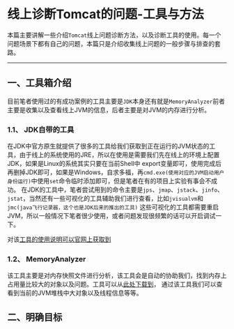 # 线上诊断Tomcat的问题-工具与方法

本篇主要讲解一些介绍`Tomcat`线上问题诊断方法，以及诊断工具的使用。每一个问题场景下都有自己的问题，本篇只是介绍收集线上问题的一般步骤与排查的套路。

-----------


## 一、工具箱介绍

目前笔者使用过的有成功案例的工具主要是`JDK`本身还有就是`MemoryAnalyzer`前者主要是收集以及查看线上JVM的信息，后者主要是对JVM的内存进行分析。

### 1.1、 JDK自带的工具 

在JDK中官方原生就提供了很多的工具给我们获取到正在运行的JVM状态的工具，由于线上的系统使用的JRE，所以在使用是需要我们先在线上的环境上配置JDK，如果是Linux的系统其实只要在当前Shell中
export变量即可，使用完成后再删掉JDK即可，如果是Windows，自求多福，再`cmd.exe(使用对应的JVM启动用户身份运行)`中使用`set`命令临时添加即可，但是笔者在有的项目上实验有事会不成功。
在JDK的工具中，笔者尝试用到的命令主要是`jps`、`jmap`、`jstack`、`jinfo`、`jstat`，当然还有一些可视化的工具辅助我们进行查看，比如`jvisualvm`和`jmc(java飞行记录器，这个也是JDK后来的推出的工具)`
这些可视化的工具都需要重启JVM，所以一般情况下笔者很少使用，或者问题发现很频繁的话可以开启调试一下。


对该[工具的使用说明可以官网上获取到](https://docs.oracle.com/javase/7/docs/technotes/tools/)




### 1.2、 MemoryAnalyzer

该工具主要是对内存快照文件进行分析，该工具会是自动的协助我们，找到内存上占用量比较大的对象以及问题。工具可以从[此处下载到](http://fdoc.epoint.com.cn:3366/eclipse/MemoryAnalyzer-1.7.0.20170613-win32.win32.x86_64.zip)，
通过该工具我们可以查看到当前的JVM堆栈中大对象以及线程信息等等。


## 二、明确目标


















